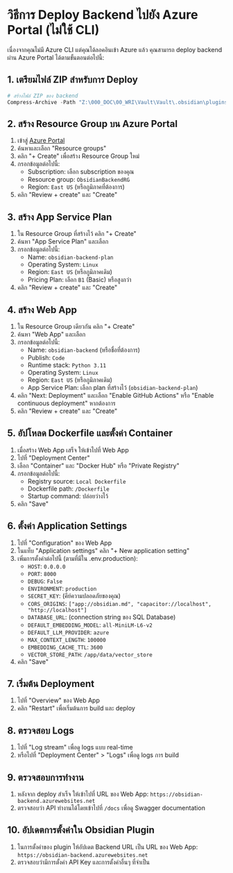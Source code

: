 # วิธีการ Deploy Backend ไปยัง Azure Portal (ไม่ใช้ CLI)

เนื่องจากคุณไม่มี Azure CLI แต่คุณได้ลอคอินเข้า Azure แล้ว คุณสามารถ deploy backend ผ่าน Azure Portal ได้ตามขั้นตอนต่อไปนี้:

## 1. เตรียมไฟล์ ZIP สำหรับการ Deploy

```powershell
# สร้างไฟล์ ZIP ของ backend
Compress-Archive -Path "Z:\000_DOC\00_WRI\Vault\Vault\.obsidian\plugins\obsidian-plugin\obsidian-n-a\backend\*" -DestinationPath "Z:\000_DOC\00_WRI\Vault\Vault\.obsidian\plugins\obsidian-plugin\obsidian-n-a\backend\app.zip" -Force
```

## 2. สร้าง Resource Group บน Azure Portal

1. เข้าสู่ [Azure Portal](https://portal.azure.com)
2. ค้นหาและเลือก "Resource groups"
3. คลิก "+ Create" เพื่อสร้าง Resource Group ใหม่
4. กรอกข้อมูลต่อไปนี้:
   - Subscription: เลือก subscription ของคุณ
   - Resource group: `ObsidianBackendRG`
   - Region: `East US` (หรือภูมิภาคที่ต้องการ)
5. คลิก "Review + create" และ "Create"

## 3. สร้าง App Service Plan

1. ใน Resource Group ที่สร้างไว้ คลิก "+ Create"
2. ค้นหา "App Service Plan" และเลือก
3. กรอกข้อมูลต่อไปนี้:
   - Name: `obsidian-backend-plan`
   - Operating System: `Linux`
   - Region: `East US` (หรือภูมิภาคเดิม)
   - Pricing Plan: เลือก `B1` (Basic) หรือสูงกว่า
4. คลิก "Review + create" และ "Create"

## 4. สร้าง Web App

1. ใน Resource Group เดียวกัน คลิก "+ Create"
2. ค้นหา "Web App" และเลือก
3. กรอกข้อมูลต่อไปนี้:
   - Name: `obsidian-backend` (หรือชื่อที่ต้องการ)
   - Publish: `Code`
   - Runtime stack: `Python 3.11`
   - Operating System: `Linux`
   - Region: `East US` (หรือภูมิภาคเดิม)
   - App Service Plan: เลือก plan ที่สร้างไว้ (`obsidian-backend-plan`)
4. คลิก "Next: Deployment" และเลือก "Enable GitHub Actions" หรือ "Enable continuous deployment" หากต้องการ
5. คลิก "Review + create" และ "Create"

## 5. อัปโหลด Dockerfile และตั้งค่า Container

1. เมื่อสร้าง Web App เสร็จ ให้เข้าไปที่ Web App
2. ไปที่ "Deployment Center"
3. เลือก "Container" และ "Docker Hub" หรือ "Private Registry"
4. กรอกข้อมูลต่อไปนี้:
   - Registry source: `Local Dockerfile`
   - Dockerfile path: `/Dockerfile`
   - Startup command: ปล่อยว่างไว้
5. คลิก "Save"

## 6. ตั้งค่า Application Settings

1. ไปที่ "Configuration" ของ Web App
2. ในแท็บ "Application settings" คลิก "+ New application setting"
3. เพิ่มการตั้งค่าต่อไปนี้ (ตามที่มีใน .env.production):
   - `HOST`: `0.0.0.0`
   - `PORT`: `8000`
   - `DEBUG`: `False`
   - `ENVIRONMENT`: `production`
   - `SECRET_KEY`: (คีย์ความปลอดภัยของคุณ)
   - `CORS_ORIGINS`: `["app://obsidian.md", "capacitor://localhost", "http://localhost"]`
   - `DATABASE_URL`: (connection string ของ SQL Database)
   - `DEFAULT_EMBEDDING_MODEL`: `all-MiniLM-L6-v2`
   - `DEFAULT_LLM_PROVIDER`: `azure`
   - `MAX_CONTEXT_LENGTH`: `100000`
   - `EMBEDDING_CACHE_TTL`: `3600`
   - `VECTOR_STORE_PATH`: `/app/data/vector_store`
4. คลิก "Save"

## 7. เริ่มต้น Deployment

1. ไปที่ "Overview" ของ Web App
2. คลิก "Restart" เพื่อเริ่มต้นการ build และ deploy

## 8. ตรวจสอบ Logs

1. ไปที่ "Log stream" เพื่อดู logs แบบ real-time
2. หรือไปที่ "Deployment Center" > "Logs" เพื่อดู logs การ build

## 9. ตรวจสอบการทำงาน

1. หลังจาก deploy สำเร็จ ให้เข้าไปที่ URL ของ Web App: `https://obsidian-backend.azurewebsites.net`
2. ตรวจสอบว่า API ทำงานได้โดยเข้าไปที่ `/docs` เพื่อดู Swagger documentation

## 10. อัปเดตการตั้งค่าใน Obsidian Plugin

1. ในการตั้งค่าของ plugin ให้อัปเดต Backend URL เป็น URL ของ Web App: `https://obsidian-backend.azurewebsites.net`
2. ตรวจสอบว่ามีการตั้งค่า API Key และการตั้งค่าอื่นๆ ที่จำเป็น
